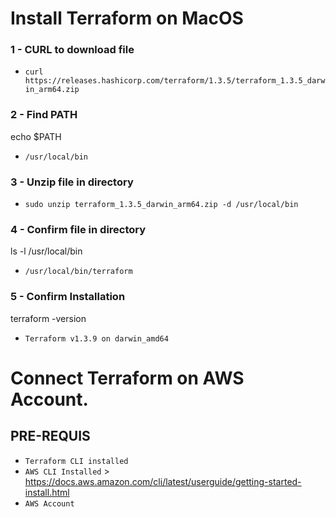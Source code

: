 # Install Terraform on MacOS

### 1 - CURL to download file
- `curl https://releases.hashicorp.com/terraform/1.3.5/terraform_1.3.5_darwin_arm64.zip`

### 2 - Find PATH
echo $PATH
- `/usr/local/bin`
 
### 3 - Unzip file in directory
- `sudo unzip terraform_1.3.5_darwin_arm64.zip -d /usr/local/bin`

### 4 - Confirm file in directory
ls -l /usr/local/bin
 - `/usr/local/bin/terraform`

### 5 - Confirm Installation
terraform -version
 - `Terraform v1.3.9
    on darwin_amd64`

# Connect Terraform on AWS Account.
## PRE-REQUIS
- `Terraform CLI installed`
- `AWS CLI Installed` > https://docs.aws.amazon.com/cli/latest/userguide/getting-started-install.html
- `AWS Account`
